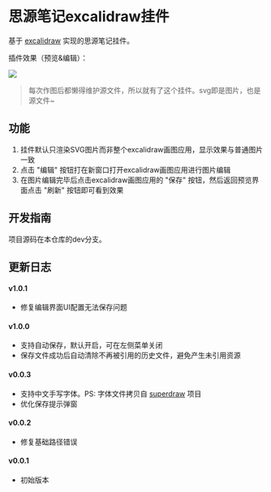 # 思源笔记excalidraw挂件

基于 [excalidraw](https://docs.excalidraw.com/docs) 实现的思源笔记挂件。

插件效果（预览&编辑）：

![](./preview.png)

> 每次作图后都懒得维护源文件，所以就有了这个挂件。svg即是图片，也是源文件~

## 功能

1. 挂件默认只渲染SVG图片而非整个excalidraw画图应用，显示效果与普通图片一致
2. 点击 "编辑" 按钮打在新窗口打开excalidraw画图应用进行图片编辑
3. 在图片编辑完毕后点击excalidraw画图应用的 "保存" 按钮，然后返回预览界面点击 "刷新" 按钮即可看到效果

## 开发指南

项目源码在本仓库的dev分支。

## 更新日志

#### v1.0.1

- 修复编辑界面UI配置无法保存问题

#### v1.0.0

- 支持自动保存，默认开启，可在左侧菜单关闭
- 保存文件成功后自动清除不再被引用的历史文件，避免产生未引用资源

#### v0.0.3

- 支持中文手写字体。PS: 字体文件拷贝自 [superdraw](https://github.com/zuoez02/superdraw) 项目
- 优化保存提示弹窗

#### v0.0.2

- 修复基础路径错误

#### v0.0.1

- 初始版本